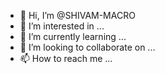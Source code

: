 - 👋 Hi, I’m @SHIVAM-MACRO
- 👀 I’m interested in ...
- 🌱 I’m currently learning ...
- 💞️ I’m looking to collaborate on ...
- 📫 How to reach me ...

<!---
SHIVAM-MACRO/SHIVAM-MACRO is a ✨ special ✨ repository because its `README.md` (this file) appears on your GitHub profile.
You can click the Preview link to take a look at your changes.
--->
